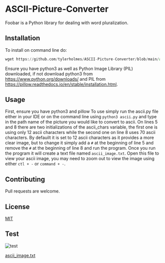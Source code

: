 # ASCII-Picture-Converter

Foobar is a Python library for dealing with word pluralization.

## Installation

To install on command line do:
```python
wget https://github.com/tylerholmes/ASCII-Picture-Converter/blob/main/ascii.py
```
Ensure you have python3 as well as Python Image Library (PIL) downloaded, if not download python3 from https://www.python.org/downloads/
and PIL from https://pillow.readthedocs.io/en/stable/installation.html. 


## Usage

First, ensure you have python3 and pillow To use simply run the ascii.py file either in your IDE or on the command line using ```python3 ascii.py``` and type in the path name of the picture you would like to convert to ascii. On lines 5 and 8 there are two initializations of the ascii_chars variable, the first one is using only 12 ascii characters while the second one on line 8 uses 70 ascii characters. By defauilt it is set to 12 ascii characters as it provides a more clear image, but to change it simply add a `#` at the beginning of line 5 and remove the `#` at the beginning of line 8 and run the program. Once you run the program it will create a text file named `ascii_image.txt`. Open this file to view your ascii image, you may need to zoom out to view the image using either `ctl + -` or `command + -`.

## Contributing
Pull requests are welcome.

## License
[MIT](https://choosealicense.com/licenses/mit/)


## Test

![test](https://user-images.githubusercontent.com/71055046/133010419-3940c3a6-ed71-4e4a-babe-18e46816c07a.jpeg)

[ascii_image.txt](https://github.com/tylerholmes/ASCII-Picture-Converter/files/7150727/ascii_image.txt)
